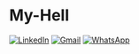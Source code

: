 # My-Hell
[![LinkedIn](https://img.shields.io/badge/LinkedIn-0077B5?style=for-the-badge&logo=linkedin&logoColor=black)](https://linkedin.com/in/seu-perfil)
[![Gmail](https://img.shields.io/badge/Gmail-D14836?style=for-the-badge&logo=gmail&logoColor=white)](mailto:seu-email@gmail.com)
[![WhatsApp](https://img.shields.io/badge/WhatsApp-25D366?style=for-the-badge&logo=whatsapp&logoColor=white)](https://wa.me/5511999999999)
